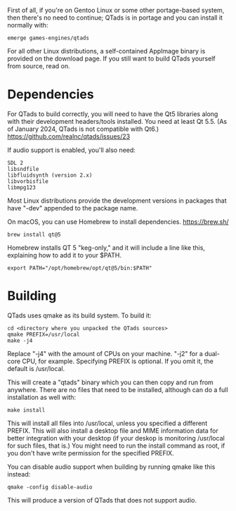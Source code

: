 First of all, if you're on Gentoo Linux or some other portage-based system, then
there's no need to continue; QTads is in portage and you can install it normally
with:

    emerge games-engines/qtads

For all other Linux distributions, a self-contained AppImage binary is provided
on the download page. If you still want to build QTads yourself from source,
read on.

# Dependencies

For QTads to build correctly, you will need to have the Qt5 libraries along with
their development headers/tools installed. You need at least Qt 5.5. (As of
January 2024, QTads is not compatible with Qt6.) 
https://github.com/realnc/qtads/issues/23

If audio support is enabled, you'll also need:

    SDL 2
    libsndfile
    libfluidsynth (version 2.x)
    libvorbisfile
    libmpg123

Most Linux distributions provide the development versions in packages that have
"-dev" appended to the package name.

On macOS, you can use Homebrew to install dependencies. https://brew.sh/

    brew install qt@5

Homebrew installs QT 5 "keg-only," and it will include a line like this,
explaining how to add it to your $PATH.

    export PATH="/opt/homebrew/opt/qt@5/bin:$PATH"

# Building

QTads uses qmake as its build system.  To build it:

    cd <directory where you unpacked the QTads sources>
    qmake PREFIX=/usr/local
    make -j4

Replace "-j4" with the amount of CPUs on your machine. "-j2" for a dual-core
CPU, for example. Specifying PREFIX is optional. If you omit it, the default
is /usr/local.

This will create a "qtads" binary which you can then copy and run from anywhere.
There are no files that need to be installed, although can do a full
installation as well with:

    make install

This will install all files into /usr/local, unless you specified a different
PREFIX. This will also install a desktop file and MIME information data for
better integration with your desktop (if your deskop is monitoring /usr/local
for such files, that is.) You might need to run the install command as root, if
you don't have write permission for the specified PREFIX.

You can disable audio support when building by running qmake like this instead:

    qmake -config disable-audio

This will produce a version of QTads that does not support audio.
